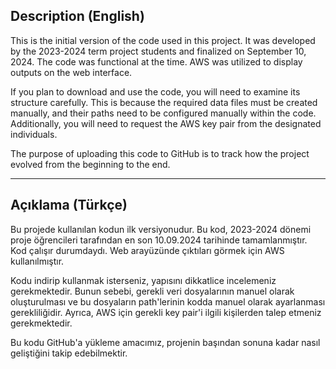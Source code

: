 ## Description (English)
This is the initial version of the code used in this project. It was developed by the 2023-2024 term project students and finalized on September 10, 2024. The code was functional at the time. AWS was utilized to display outputs on the web interface.

If you plan to download and use the code, you will need to examine its structure carefully. This is because the required data files must be created manually, and their paths need to be configured manually within the code. Additionally, you will need to request the AWS key pair from the designated individuals.

The purpose of uploading this code to GitHub is to track how the project evolved from the beginning to the end.

---

## Açıklama (Türkçe)
Bu projede kullanılan kodun ilk versiyonudur. Bu kod, 2023-2024 dönemi proje öğrencileri tarafından en son 10.09.2024 tarihinde tamamlanmıştır. Kod çalışır durumdaydı. Web arayüzünde çıktıları görmek için AWS kullanılmıştır.

Kodu indirip kullanmak isterseniz, yapısını dikkatlice incelemeniz gerekmektedir. Bunun sebebi, gerekli veri dosyalarının manuel olarak oluşturulması ve bu dosyaların path'lerinin kodda manuel olarak ayarlanması gerekliliğidir. Ayrıca, AWS için gerekli key pair'i ilgili kişilerden talep etmeniz gerekmektedir.

Bu kodu GitHub'a yükleme amacımız, projenin başından sonuna kadar nasıl geliştiğini takip edebilmektir.
